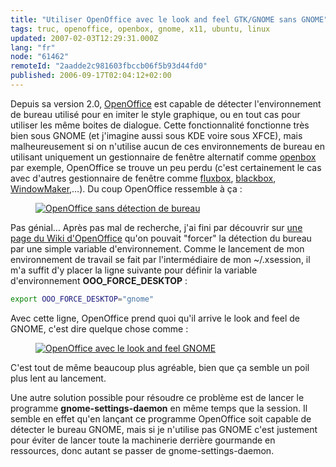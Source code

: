 ```yaml
---
title: "Utiliser OpenOffice avec le look and feel GTK/GNOME sans GNOME"
tags: truc, openoffice, openbox, gnome, x11, ubuntu, linux
updated: 2007-02-03T12:29:31.000Z
lang: "fr"
node: "61462"
remoteId: "2aadde2c981603fbccb06f5b93d44fd0"
published: 2006-09-17T02:04:12+02:00
---
```

 
Depuis sa version 2.0, [OpenOffice](http://pwet.fr/man/linux/commandes/openoffice) est capable de détecter l'environnement de bureau utilisé pour en imiter le style graphique, ou en tout cas pour utiliser les même boites de dialogue. Cette fonctionnalité fonctionne très bien sous GNOME (et j'imagine aussi sous KDE voire sous XFCE), mais malheureusement si on n'utilise aucun de ces environnements de bureau en utilisant uniquement un gestionnaire de fenêtre alternatif comme [openbox](http://pwet.fr/man/linux/commandes/openbox) par exemple, OpenOffice se trouve un peu perdu (c'est certainement le cas avec d'autres gestionnaire de fenêtre comme [fluxbox](http://pwet.fr/man/linux/commandes/fluxbox), [blackbox](http://pwet.fr/man/linux/commandes/blackbox), [WindowMaker](http://pwet.fr/man/linux/commandes/x2/wmaker),…). Du coup OpenOffice ressemble à ça :

 


<figure class="object-center"><a href="/images/openoffice-sans-detection-de-bureau.png"><img loading="lazy" src="/images/330x/openoffice-sans-detection-de-bureau.png" alt="OpenOffice sans détection de bureau">
</a></figure>




 
Pas génial… Après pas mal de recherche, j'ai fini par découvrir sur [une page du Wiki d'OpenOffice](http://wiki.services.openoffice.org/wiki/Environment_Variables#Environment_variables_for_users) qu'on pouvait &quot;forcer&quot; la détection du bureau par une simple variable d'environnement. Comme le lancement de mon environnement de travail se fait par l'intermédiaire de mon ~/.xsession, il m'a suffit d'y placer la ligne suivante pour définir la variable d'environnement **OOO_FORCE_DESKTOP** :

 ``` bash
export OOO_FORCE_DESKTOP="gnome"
```

 
Avec cette ligne, OpenOffice prend quoi qu'il arrive le look and feel de GNOME, c'est dire quelque chose comme :

 


<figure class="object-center"><a href="/images/openoffice-avec-le-look-and-feel-gnome.png"><img loading="lazy" src="/images/330x/openoffice-avec-le-look-and-feel-gnome.png" alt="OpenOffice avec le look and feel GNOME">
</a></figure>




 
C'est tout de même beaucoup plus agréable, bien que ça semble un poil plus lent au lancement.

 
Une autre solution possible pour résoudre ce problème est de lancer le programme **gnome-settings-daemon** en même temps que la session. Il semble en effet qu'en lançant ce programme OpenOffice soit capable de détecter le bureau GNOME, mais si je n'utilise pas GNOME c'est justement pour éviter de lancer toute la machinerie derrière gourmande en ressources, donc autant se passer de gnome-settings-daemon.


